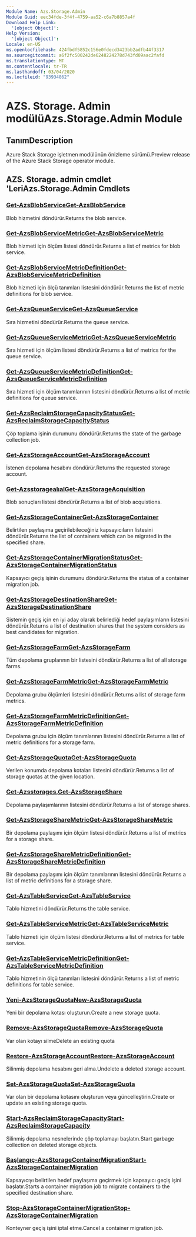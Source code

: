 ```yaml
---
Module Name: Azs.Storage.Admin
Module Guid: eec34fde-3f4f-4759-aa52-c6a7b8857a4f
Download Help Link:
  '[object Object]': 
Help Version:
  '[object Object]': 
Locale: en-US
ms.openlocfilehash: 424fbdf5852c156e0fdecd3423bb2adfb44f3317
ms.sourcegitcommit: a6f2fc500242de6248224278d743fd09aac2fafd
ms.translationtype: MT
ms.contentlocale: tr-TR
ms.lasthandoff: 03/04/2020
ms.locfileid: "93934862"
---
```

# <span data-ttu-id="c17b6-101">AZS. Storage. Admin modülü</span><span class="sxs-lookup"><span data-stu-id="c17b6-101">Azs.Storage.Admin Module</span></span>
## <span data-ttu-id="c17b6-102">Tanım</span><span class="sxs-lookup"><span data-stu-id="c17b6-102">Description</span></span>
<span data-ttu-id="c17b6-103">Azure Stack Storage işletmen modülünün önizleme sürümü.</span><span class="sxs-lookup"><span data-stu-id="c17b6-103">Preview release of the Azure Stack Storage operator module.</span></span>

## <span data-ttu-id="c17b6-104">AZS. Storage. admin cmdlet 'Leri</span><span class="sxs-lookup"><span data-stu-id="c17b6-104">Azs.Storage.Admin Cmdlets</span></span>
### [<span data-ttu-id="c17b6-105">Get-AzsBlobService</span><span class="sxs-lookup"><span data-stu-id="c17b6-105">Get-AzsBlobService</span></span>](Get-AzsBlobService.md)
<span data-ttu-id="c17b6-106">Blob hizmetini döndürür.</span><span class="sxs-lookup"><span data-stu-id="c17b6-106">Returns the blob service.</span></span>

### [<span data-ttu-id="c17b6-107">Get-AzsBlobServiceMetric</span><span class="sxs-lookup"><span data-stu-id="c17b6-107">Get-AzsBlobServiceMetric</span></span>](Get-AzsBlobServiceMetric.md)
<span data-ttu-id="c17b6-108">Blob hizmeti için ölçüm listesi döndürür.</span><span class="sxs-lookup"><span data-stu-id="c17b6-108">Returns a list of metrics for blob service.</span></span>

### [<span data-ttu-id="c17b6-109">Get-AzsBlobServiceMetricDefinition</span><span class="sxs-lookup"><span data-stu-id="c17b6-109">Get-AzsBlobServiceMetricDefinition</span></span>](Get-AzsBlobServiceMetricDefinition.md)
<span data-ttu-id="c17b6-110">Blob hizmeti için ölçü tanımları listesini döndürür.</span><span class="sxs-lookup"><span data-stu-id="c17b6-110">Returns the list of metric definitions for blob service.</span></span>

### [<span data-ttu-id="c17b6-111">Get-AzsQueueService</span><span class="sxs-lookup"><span data-stu-id="c17b6-111">Get-AzsQueueService</span></span>](Get-AzsQueueService.md)
<span data-ttu-id="c17b6-112">Sıra hizmetini döndürür.</span><span class="sxs-lookup"><span data-stu-id="c17b6-112">Returns the queue service.</span></span>

### [<span data-ttu-id="c17b6-113">Get-AzsQueueServiceMetric</span><span class="sxs-lookup"><span data-stu-id="c17b6-113">Get-AzsQueueServiceMetric</span></span>](Get-AzsQueueServiceMetric.md)
<span data-ttu-id="c17b6-114">Sıra hizmeti için ölçüm listesi döndürür.</span><span class="sxs-lookup"><span data-stu-id="c17b6-114">Returns a list of metrics for the queue service.</span></span>

### [<span data-ttu-id="c17b6-115">Get-AzsQueueServiceMetricDefinition</span><span class="sxs-lookup"><span data-stu-id="c17b6-115">Get-AzsQueueServiceMetricDefinition</span></span>](Get-AzsQueueServiceMetricDefinition.md)
<span data-ttu-id="c17b6-116">Sıra hizmeti için ölçüm tanımlarının listesini döndürür.</span><span class="sxs-lookup"><span data-stu-id="c17b6-116">Returns a list of metric definitions for queue service.</span></span>

### [<span data-ttu-id="c17b6-117">Get-AzsReclaimStorageCapacityStatus</span><span class="sxs-lookup"><span data-stu-id="c17b6-117">Get-AzsReclaimStorageCapacityStatus</span></span>](Get-AzsReclaimStorageCapacityStatus.md)
<span data-ttu-id="c17b6-118">Çöp toplama işinin durumunu döndürür.</span><span class="sxs-lookup"><span data-stu-id="c17b6-118">Returns the state of the garbage collection job.</span></span>

### [<span data-ttu-id="c17b6-119">Get-AzsStorageAccount</span><span class="sxs-lookup"><span data-stu-id="c17b6-119">Get-AzsStorageAccount</span></span>](Get-AzsStorageAccount.md)
<span data-ttu-id="c17b6-120">İstenen depolama hesabını döndürür.</span><span class="sxs-lookup"><span data-stu-id="c17b6-120">Returns the requested storage account.</span></span>

### [<span data-ttu-id="c17b6-121">Get-Azsstoragealıal</span><span class="sxs-lookup"><span data-stu-id="c17b6-121">Get-AzsStorageAcquisition</span></span>](Get-AzsStorageAcquisition.md)
<span data-ttu-id="c17b6-122">Blob sonuçları listesi döndürür.</span><span class="sxs-lookup"><span data-stu-id="c17b6-122">Returns a list of blob acquistions.</span></span>

### [<span data-ttu-id="c17b6-123">Get-AzsStorageContainer</span><span class="sxs-lookup"><span data-stu-id="c17b6-123">Get-AzsStorageContainer</span></span>](Get-AzsStorageContainer.md)
<span data-ttu-id="c17b6-124">Belirtilen paylaşıma geçirilebileceğiniz kapsayıcıların listesini döndürür.</span><span class="sxs-lookup"><span data-stu-id="c17b6-124">Returns the list of containers which can be migrated in the specified share.</span></span>

### [<span data-ttu-id="c17b6-125">Get-AzsStorageContainerMigrationStatus</span><span class="sxs-lookup"><span data-stu-id="c17b6-125">Get-AzsStorageContainerMigrationStatus</span></span>](Get-AzsStorageContainerMigrationStatus.md)
<span data-ttu-id="c17b6-126">Kapsayıcı geçiş işinin durumunu döndürür.</span><span class="sxs-lookup"><span data-stu-id="c17b6-126">Returns the status of a container migration job.</span></span>

### [<span data-ttu-id="c17b6-127">Get-AzsStorageDestinationShare</span><span class="sxs-lookup"><span data-stu-id="c17b6-127">Get-AzsStorageDestinationShare</span></span>](Get-AzsStorageDestinationShare.md)
<span data-ttu-id="c17b6-128">Sistemin geçiş için en iyi aday olarak belirlediği hedef paylaşımların listesini döndürür.</span><span class="sxs-lookup"><span data-stu-id="c17b6-128">Returns a list of destination shares that the system considers as best candidates for migration.</span></span>

### [<span data-ttu-id="c17b6-129">Get-AzsStorageFarm</span><span class="sxs-lookup"><span data-stu-id="c17b6-129">Get-AzsStorageFarm</span></span>](Get-AzsStorageFarm.md)
<span data-ttu-id="c17b6-130">Tüm depolama gruplarının bir listesini döndürür.</span><span class="sxs-lookup"><span data-stu-id="c17b6-130">Returns a list of all storage farms.</span></span>

### [<span data-ttu-id="c17b6-131">Get-AzsStorageFarmMetric</span><span class="sxs-lookup"><span data-stu-id="c17b6-131">Get-AzsStorageFarmMetric</span></span>](Get-AzsStorageFarmMetric.md)
<span data-ttu-id="c17b6-132">Depolama grubu ölçümleri listesini döndürür.</span><span class="sxs-lookup"><span data-stu-id="c17b6-132">Returns a list of storage farm metrics.</span></span>

### [<span data-ttu-id="c17b6-133">Get-AzsStorageFarmMetricDefinition</span><span class="sxs-lookup"><span data-stu-id="c17b6-133">Get-AzsStorageFarmMetricDefinition</span></span>](Get-AzsStorageFarmMetricDefinition.md)
<span data-ttu-id="c17b6-134">Depolama grubu için ölçüm tanımlarının listesini döndürür.</span><span class="sxs-lookup"><span data-stu-id="c17b6-134">Returns a list of metric definitions for a storage farm.</span></span>

### [<span data-ttu-id="c17b6-135">Get-AzsStorageQuota</span><span class="sxs-lookup"><span data-stu-id="c17b6-135">Get-AzsStorageQuota</span></span>](Get-AzsStorageQuota.md)
<span data-ttu-id="c17b6-136">Verilen konumda depolama kotaları listesini döndürür.</span><span class="sxs-lookup"><span data-stu-id="c17b6-136">Returns a list of storage quotas at the given location.</span></span>

### [<span data-ttu-id="c17b6-137">Get-Azsstorages,</span><span class="sxs-lookup"><span data-stu-id="c17b6-137">Get-AzsStorageShare</span></span>](Get-AzsStorageShare.md)
<span data-ttu-id="c17b6-138">Depolama paylaşımlarının listesini döndürür.</span><span class="sxs-lookup"><span data-stu-id="c17b6-138">Returns a list of storage shares.</span></span>

### [<span data-ttu-id="c17b6-139">Get-AzsStorageShareMetric</span><span class="sxs-lookup"><span data-stu-id="c17b6-139">Get-AzsStorageShareMetric</span></span>](Get-AzsStorageShareMetric.md)
<span data-ttu-id="c17b6-140">Bir depolama paylaşımı için ölçüm listesi döndürür.</span><span class="sxs-lookup"><span data-stu-id="c17b6-140">Returns a list of metrics for a storage share.</span></span>

### [<span data-ttu-id="c17b6-141">Get-AzsStorageShareMetricDefinition</span><span class="sxs-lookup"><span data-stu-id="c17b6-141">Get-AzsStorageShareMetricDefinition</span></span>](Get-AzsStorageShareMetricDefinition.md)
<span data-ttu-id="c17b6-142">Bir depolama paylaşımı için ölçüm tanımlarının listesini döndürür.</span><span class="sxs-lookup"><span data-stu-id="c17b6-142">Returns a list of metric definitions for a storage share.</span></span>

### [<span data-ttu-id="c17b6-143">Get-AzsTableService</span><span class="sxs-lookup"><span data-stu-id="c17b6-143">Get-AzsTableService</span></span>](Get-AzsTableService.md)
<span data-ttu-id="c17b6-144">Tablo hizmetini döndürür.</span><span class="sxs-lookup"><span data-stu-id="c17b6-144">Returns the table service.</span></span>

### [<span data-ttu-id="c17b6-145">Get-AzsTableServiceMetric</span><span class="sxs-lookup"><span data-stu-id="c17b6-145">Get-AzsTableServiceMetric</span></span>](Get-AzsTableServiceMetric.md)
<span data-ttu-id="c17b6-146">Tablo hizmeti için ölçüm listesi döndürür.</span><span class="sxs-lookup"><span data-stu-id="c17b6-146">Returns a list of metrics for table service.</span></span>

### [<span data-ttu-id="c17b6-147">Get-AzsTableServiceMetricDefinition</span><span class="sxs-lookup"><span data-stu-id="c17b6-147">Get-AzsTableServiceMetricDefinition</span></span>](Get-AzsTableServiceMetricDefinition.md)
<span data-ttu-id="c17b6-148">Tablo hizmetinin ölçü tanımları listesini döndürür.</span><span class="sxs-lookup"><span data-stu-id="c17b6-148">Returns a list of metric definitions for table service.</span></span>

### [<span data-ttu-id="c17b6-149">Yeni-AzsStorageQuota</span><span class="sxs-lookup"><span data-stu-id="c17b6-149">New-AzsStorageQuota</span></span>](New-AzsStorageQuota.md)
<span data-ttu-id="c17b6-150">Yeni bir depolama kotası oluşturun.</span><span class="sxs-lookup"><span data-stu-id="c17b6-150">Create a new storage quota.</span></span>

### [<span data-ttu-id="c17b6-151">Remove-AzsStorageQuota</span><span class="sxs-lookup"><span data-stu-id="c17b6-151">Remove-AzsStorageQuota</span></span>](Remove-AzsStorageQuota.md)
<span data-ttu-id="c17b6-152">Var olan kotayı silme</span><span class="sxs-lookup"><span data-stu-id="c17b6-152">Delete an existing quota</span></span>

### [<span data-ttu-id="c17b6-153">Restore-AzsStorageAccount</span><span class="sxs-lookup"><span data-stu-id="c17b6-153">Restore-AzsStorageAccount</span></span>](Restore-AzsStorageAccount.md)
<span data-ttu-id="c17b6-154">Silinmiş depolama hesabını geri alma.</span><span class="sxs-lookup"><span data-stu-id="c17b6-154">Undelete a deleted storage account.</span></span>

### [<span data-ttu-id="c17b6-155">Set-AzsStorageQuota</span><span class="sxs-lookup"><span data-stu-id="c17b6-155">Set-AzsStorageQuota</span></span>](Set-AzsStorageQuota.md)
<span data-ttu-id="c17b6-156">Var olan bir depolama kotasını oluşturun veya güncelleştirin.</span><span class="sxs-lookup"><span data-stu-id="c17b6-156">Create or update an existing storage quota.</span></span>

### [<span data-ttu-id="c17b6-157">Start-AzsReclaimStorageCapacity</span><span class="sxs-lookup"><span data-stu-id="c17b6-157">Start-AzsReclaimStorageCapacity</span></span>](Start-AzsReclaimStorageCapacity.md)
<span data-ttu-id="c17b6-158">Silinmiş depolama nesnelerinde çöp toplamayı başlatın.</span><span class="sxs-lookup"><span data-stu-id="c17b6-158">Start garbage collection on deleted storage objects.</span></span>

### [<span data-ttu-id="c17b6-159">Başlangıç-AzsStorageContainerMigration</span><span class="sxs-lookup"><span data-stu-id="c17b6-159">Start-AzsStorageContainerMigration</span></span>](Start-AzsStorageContainerMigration.md)
<span data-ttu-id="c17b6-160">Kapsayıcıyı belirtilen hedef paylaşıma geçirmek için kapsayıcı geçiş işini başlatır.</span><span class="sxs-lookup"><span data-stu-id="c17b6-160">Starts a container migration job to migrate containers to the specified destination share.</span></span>

### [<span data-ttu-id="c17b6-161">Stop-AzsStorageContainerMigration</span><span class="sxs-lookup"><span data-stu-id="c17b6-161">Stop-AzsStorageContainerMigration</span></span>](Stop-AzsStorageContainerMigration.md)
<span data-ttu-id="c17b6-162">Konteyner geçiş işini iptal etme.</span><span class="sxs-lookup"><span data-stu-id="c17b6-162">Cancel a container migration job.</span></span>

